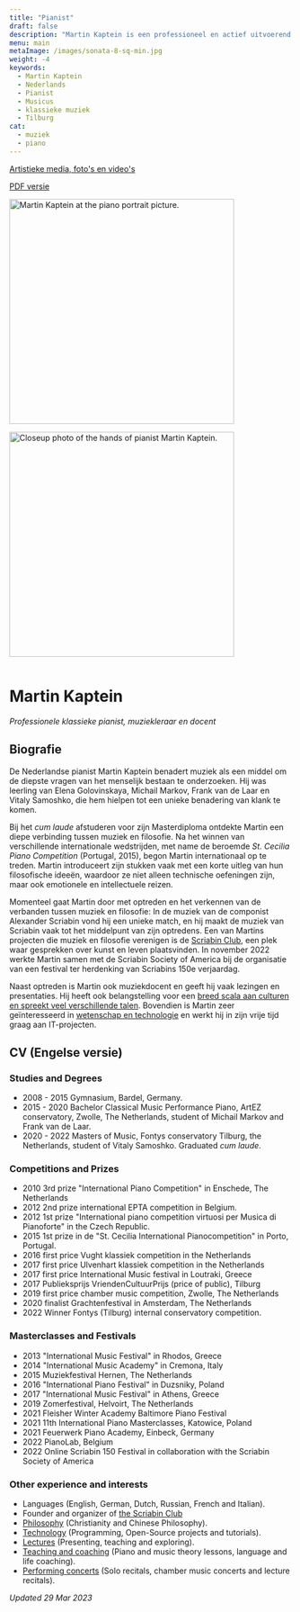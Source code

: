 ```yaml
---
title: "Pianist"
draft: false
description: "Martin Kaptein is een professioneel en actief uitvoerend pianist en docent, momenteel gevestigd in Nederland. Hij heeft een zeer breed palet aan interesses waaronder de liefde voor filosofie."
menu: main
metaImage: /images/sonata-8-sq-min.jpg
weight: -4
keywords:
  - Martin Kaptein
  - Nederlands
  - Pianist
  - Musicus
  - klassieke muziek
  - Tilburg
cat:
  - muziek
  - piano
---
```


[Artistieke media, foto's en video's](/media/)

[PDF versie](bio-cv_nl.pdf)

<img style="display:inline-block; margin-right: 1em; margin-bottom: 1em;" alt="Martin Kaptein at the piano portrait picture." src="/images/Martin-Kaptein-reading-artistic-sq-min.jpg" width="400" height="400"/>
<img style="display:inline-block; margin-bottom: 1em;" alt="Closeup photo of the hands of pianist Martin Kaptein." src="/images/sonata-8-sq-min.jpg" width="400" height="400" />

<!-- Add below to PDF version -->

# Martin Kaptein

*Professionele klassieke pianist, muziekleraar en docent*

## Biografie

De Nederlandse pianist Martin Kaptein benadert muziek als een middel om de diepste vragen van het menselijk bestaan te onderzoeken.
Hij was leerling van Elena Golovinskaya, Michail Markov, Frank van de Laar en Vitaly Samoshko, die hem hielpen tot een unieke benadering van klank te komen.

Bij het *cum laude* afstuderen voor zijn Masterdiploma ontdekte Martin een diepe verbinding tussen muziek en filosofie.
Na het winnen van verschillende internationale wedstrijden, met name de beroemde *St. Cecilia Piano Competition* (Portugal, 2015), begon Martin internationaal op te treden. 
Martin introduceert zijn stukken vaak met een korte uitleg van hun filosofische ideeën, waardoor ze niet alleen technische oefeningen zijn, maar ook emotionele en intellectuele reizen.

Momenteel gaat Martin door met optreden en het verkennen van de verbanden tussen muziek en filosofie:
In de muziek van de componist Alexander Scriabin vond hij een unieke match, en hij maakt de muziek van Scriabin vaak tot het middelpunt van zijn optredens.
Een van Martins projecten die muziek en filosofie verenigen is de [Scriabin Club](https://scriabinclub.com/), een plek waar gesprekken over kunst en leven plaatsvinden.
In november 2022 werkte Martin samen met de Scriabin Society of America bij de organisatie van een festival ter herdenking van Scriabins 150e verjaardag.

Naast optreden is Martin ook muziekdocent en geeft hij vaak lezingen en presentaties.
Hij heeft ook belangstelling voor een [breed scala aan culturen en spreekt veel verschillende talen](https://martinkaptein.com/books/).
Bovendien is Martin zeer geïnteresseerd in [wetenschap en technologie](https://martinkaptein.com/tech/) en werkt hij in zijn vrije tijd graag aan IT-projecten.

## CV (Engelse versie)

### Studies and Degrees

- 2008 - 2015 Gymnasium, Bardel, Germany.
- 2015 - 2020 Bachelor Classical Music Performance Piano, ArtEZ conservatory, Zwolle, The Netherlands, student of Michail Markov and Frank van de Laar.
- 2020 - 2022 Masters of Music, Fontys conservatory Tilburg, the Netherlands, student of Vitaly Samoshko. Graduated *cum laude*.

### Competitions and Prizes

- 2010 3rd prize "International Piano Competition" in Enschede, The Netherlands
- 2012 2nd prize international EPTA competition in Belgium. 
- 2012 1st prize "International piano competition virtuosi per Musica di Pianoforte" in the Czech Republic.
- 2015 1st prize in de "St. Cecilia International Pianocompetition" in Porto, Portugal. 
- 2016 first price Vught klassiek competition in the Netherlands
- 2017 first price Ulvenhart klassiek competition in the Netherlands
- 2017 first price International Music festival in Loutraki, Greece
- 2017 Publieksprijs VriendenCultuurPrijs (price of public), Tilburg
- 2019 first price chamber music competition, Zwolle, The Netherlands
- 2020 finalist Grachtenfestival in Amsterdam, The Netherlands
- 2022 Winner Fontys (Tilburg) internal conservatory competition.

### Masterclasses and Festivals

- 2013 "International Music Festival" in Rhodos, Greece
- 2014 "International Music Academy" in Cremona, Italy 
- 2015 Muziekfestival Hernen, The Netherlands
- 2016 "International Piano Festival" in Duzsniky, Poland
- 2017 "International Music Festival" in Athens, Greece
- 2019 Zomerfestival, Helvoirt, The Netherlands
- 2021 Fleisher Winter Academy Baltimore Piano Festival
- 2021 11th International Piano Masterclasses, Katowice, Poland
- 2021 Feuerwerk Piano Academy, Einbeck, Germany
- 2022 PianoLab, Belgium
- 2022 Online Scriabin 150 Festival in collaboration with the Scriabin Society of America

### Other experience and interests

- Languages (English, German, Dutch, Russian, French and Italian).
- Founder and organizer of [the Scriabin Club](https://scriabinclub.com/)
- [Philosophy](https://martinkaptein.com/books/) (Christianity and Chinese Philosophy).
- [Technology](https://martinkaptein.com/tech/) (Programming, Open-Source projects and tutorials).
- [Lectures](https://youtube.com/playlist?list=PLJHAmFz9mLV9GxR_I8Z4lN9T3A9A3b_bU) (Presenting, teaching and exploring).
- [Teaching and coaching](https://martinkaptein.com/lessons/) (Piano and music theory lessons, language and life coaching).
- [Performing concerts](https://martinkaptein.com/news/) (Solo recitals, chamber music concerts and lecture recitals).

*Updated 29 Mar 2023*
